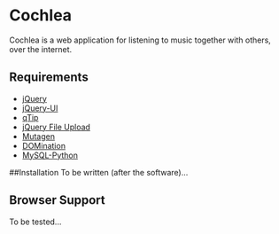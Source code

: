 # Cochlea

Cochlea is a web application for listening to music together with others, over the internet. 

## Requirements
* [jQuery](http://jquery.com) 
* [jQuery-UI](http://jqueryui.com) 
* [qTip](http://craigsworks.com/projects/qtip) 
* [jQuery File Upload](http://aquantum-demo.appspot.com/file-upload) 
* [Mutagen](http://code.google.com/p/mutagen) 
* [DOMination](https://github.com/MisterRager/DOMination) 
* [MySQL-Python](http://mysql-python.sourceforge.net) 

##Installation
To be written (after the software)...

## Browser Support
To be tested...

